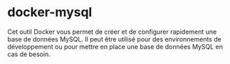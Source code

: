 # docker-mysql
Cet outil Docker vous permet de créer et de configurer rapidement une base de données MySQL. Il peut être utilisé pour des environnements de développement ou pour mettre en place une base de données MySQL en cas de besoin.
